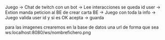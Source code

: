 Juego -> Chat de twitch con un bot -> Lee interacciones se queda id user -> Extion manda peticion al BE de crear carta
BE -> Juego con toda la info -> Juego valida user id y si es OK acepta -> guarda


para las imagenes crearemos en la base de datos una url de forma que sea ws:localhost:8080/ws/nombrefichero.png